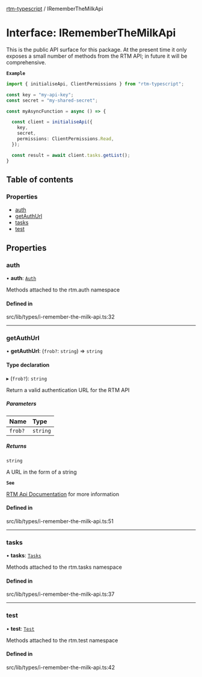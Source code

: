 [rtm-typescript](../README.md) / IRememberTheMilkApi

# Interface: IRememberTheMilkApi

This is the public API surface for this package. At the present time it only exposes a small number of methods from the RTM API; in future it will be comprehensive.

**`Example`**

```TypeScript
import { initialiseApi, ClientPermissions } from "rtm-typescript";

const key = "my-api-key";
const secret = "my-shared-secret";

const myAsyncFunction = async () => {

  const client = initialiseApi({
    key,
    secret,
    permissions: ClientPermissions.Read,
  });

  const result = await client.tasks.getList();
}

```

## Table of contents

### Properties

- [auth](IRememberTheMilkApi.md#auth)
- [getAuthUrl](IRememberTheMilkApi.md#getauthurl)
- [tasks](IRememberTheMilkApi.md#tasks)
- [test](IRememberTheMilkApi.md#test)

## Properties

### auth

• **auth**: [`Auth`](Auth.md)

Methods attached to the rtm.auth namespace

#### Defined in

src/lib/types/i-remember-the-milk-api.ts:32

___

### getAuthUrl

• **getAuthUrl**: (`frob?`: `string`) => `string`

#### Type declaration

▸ (`frob?`): `string`

Return a valid authentication URL for the RTM API

##### Parameters

| Name | Type |
| :------ | :------ |
| `frob?` | `string` |

##### Returns

`string`

A URL in the form of a string

**`See`**

[RTM Api Documentation](https://www.rememberthemilk.com/services/api/authentication.rtm) for more information

#### Defined in

src/lib/types/i-remember-the-milk-api.ts:51

___

### tasks

• **tasks**: [`Tasks`](Tasks.md)

Methods attached to the rtm.tasks namespace

#### Defined in

src/lib/types/i-remember-the-milk-api.ts:37

___

### test

• **test**: [`Test`](Test.md)

Methods attached to the rtm.test namespace

#### Defined in

src/lib/types/i-remember-the-milk-api.ts:42
